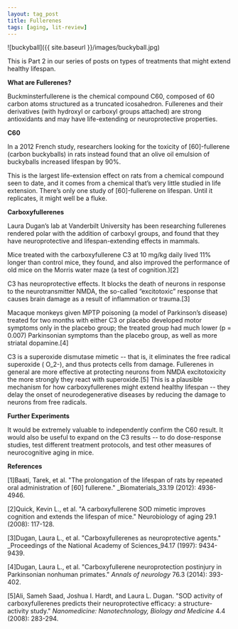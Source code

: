 ```yaml
---
layout: tag_post
title: Fullerenes
tags: [aging, lit-review]
---
```


![buckyball]({{ site.baseurl }}/images/buckyball.jpg)


This is Part 2  in our series of posts on types of treatments that might extend healthy lifespan.

**What are Fullerenes?**

Buckminsterfullerene is the chemical compound C60, composed of 60 carbon atoms structured as a truncated icosahedron.  Fullerenes and their derivatives (with hydroxyl or carboxyl groups attached) are strong antioxidants and may have life-extending or neuroprotective properties.

**C60**

In a 2012 French study, researchers looking for the toxicity of [60]-fullerene (carbon buckyballs) in rats instead found that an olive oil emulsion of buckyballs increased lifespan by 90%. 

This is the largest life-extension effect on rats from a chemical compound seen to date, and it comes from a chemical that’s very little studied in life extension.  There’s only one study of [60]-fullerene on lifespan. Until it replicates, it might well be a fluke.

**Carboxyfullerenes**

Laura Dugan’s lab at Vanderbilt University has been researching fullerenes rendered polar with the addition of carboxyl groups, and found that they have neuroprotective and lifespan-extending effects in mammals.

Mice treated with the carboxyfullerene C3 at 10 mg/kg daily lived 11% longer than control mice, they found, and also improved the performance of old mice on the Morris water maze (a test of cognition.)[2]

C3 has neuroprotective effects. It blocks the death of neurons in response to the neurotransmitter NMDA, the so-called “excitotoxic” response that causes brain damage as a result of inflammation or trauma.[3]

Macaque monkeys given MPTP poisoning (a model of Parkinson’s disease) treated for two months with either C3 or placebo developed motor symptoms only in the placebo group; the treated group had much lower (p = 0.007) Parkinsonian symptoms than the placebo group, as well as more striatal dopamine.[4]

C3 is a superoxide dismutase mimetic -- that is, it eliminates the free radical superoxide ( O_2-), and thus protects cells from damage. Fullerenes in general are more effective at protecting neurons from NMDA excitotoxicity the more strongly they react with superoxide.[5]  This is a plausible mechanism for how carboxyfullerenes might extend healthy lifespan -- they delay the onset of neurodegenerative diseases by reducing the damage to neurons from free radicals.

**Further Experiments**

It would be extremely valuable to independently confirm the C60 result.  It would also be useful to expand on the C3 results -- to do dose-response studies, test different treatment protocols, and test other measures of neurocognitive aging in mice.

**References**

[1]Baati, Tarek, et al. "The prolongation of the lifespan of rats by repeated oral administration of [60] fullerene." _Biomaterials_33.19 (2012): 4936-4946.

[2]Quick, Kevin L., et al. "A carboxyfullerene SOD mimetic improves cognition and extends the lifespan of mice." Neurobiology of aging 29.1 (2008): 117-128.

[3]Dugan, Laura L., et al. "Carboxyfullerenes as neuroprotective agents." _Proceedings of the National Academy of Sciences_94.17 (1997): 9434-9439.

[4]Dugan, Laura L., et al. "Carboxyfullerene neuroprotection postinjury in Parkinsonian nonhuman primates." _Annals of neurology_ 76.3 (2014): 393-402.

[5]Ali, Sameh Saad, Joshua I. Hardt, and Laura L. Dugan. "SOD activity of carboxyfullerenes predicts their neuroprotective efficacy: a structure-activity study." _Nanomedicine: Nanotechnology, Biology and Medicine_ 4.4 (2008): 283-294.
